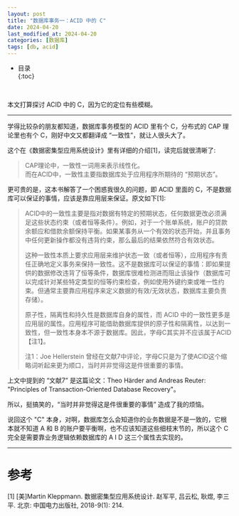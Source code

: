```yaml
---
layout: post
title: "数据库事务一：ACID 中的 C"
date: 2024-04-20
last_modified_at: 2024-04-20
categories: [数据库]
tags: [db, acid]
---
```


* 目录  
{:toc}
<br/>


本文打算探讨 ACID 中的 C，因为它的定位有些模糊。  

---

学得比较杂的朋友都知道，数据库事务模型的 ACID 里有个 C，分布式的 CAP 理论里也有个 C，刚好中文又都翻译成 “一致性”，就让人很头大了。  

这个在《数据密集型应用系统设计》里有详细的介绍[1]，读完后就很清晰了:    

>CAP理论中，一致性一词用来表示线性化。  
>而在ACID中，一致性主要指数据库处于应用程序所期待的 “预期状态”。  

更可贵的是，这本书解答了一个困惑我很久的问题，即 ACID 里面的 C，不是数据库可以保证的事情，应该是靠应用层来保证。原文如下[1]:   

>ACID中的一致性主要是指对数据有特定的预期状态，任何数据更改必须满足这些状态约束（或者恒等条件）。例如，对于一个账单系统，账户的贷款余额应和借款余额保持平衡。如果某事务从一个有效的状态开始，并且事务中任何更新操作都没有违背约束，那么最后的结果依然符合有效状态。   
>  
>这种一致性本质上要求应用层来维护状态一致（或者恒等），应用程序有责任正确地定义事务来保持一致性。这不是数据库可以保证的事情：即如果提供的数据修改违背了恒等条件，数据库很难检测进而阻止该操作（数据库可以完成针对某些特定类型的恒等约束检查，例如使用外键约束或唯一性约束。但通常主要靠应用程序来定义数据的有效/无效状态，数据库主要负责存储）。   
>  
>原子性，隔离性和持久性是数据库自身的属性，而 ACID 中的一致性更多是应用层的属性。应用程序可能借助数据库提供的原子性和隔离性，以达到一致性，但一致性本身本不源于数据库。因此，字母C其实并不应该属于ACID【注1】。  
>
>注1：Joe Hellerstein 曾经在文献7中评论，字母C只是为了使ACID这个缩略词听起来更为顺口，当时并非觉得这是件很重要的事情。  

上文中提到的 “文献7” 是这篇论文：Theo Härder and Andreas Reuter: "Principles of Transaction-Oriented Database Recovery"。   

所以，挺搞笑的，“当时并非觉得这是件很重要的事情” 造成了我的烦恼。  

说回这个 "C" 本身，对啊，数据库怎么会知道你的业务数据是不是一致的，它根本就不知道 A 和 B 的账户要平衡啊，也不应该知道这些细枝末节的，所以这个 C 完全是需要靠业务逻辑依赖数据库的 A I D 这三个属性去实现的。   

---

# 参考
[1] [美]Martin Kleppmann. 数据密集型应用系统设计. 赵军平, 吕云松, 耿煜, 李三平. 北京: 中国电力出版社, 2018-9(1): 214.   